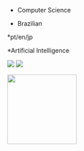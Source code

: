 * Computer Science

* Brazilian

*pt/en/jp

*Artificial Intelligence
 
 <a href="https://www.linkedin.com/in/battistidaniel/" target="_blank"><img src="https://img.shields.io/badge/-LinkedIn-%230077B5?style=for-the-badge&logo=linkedin&logoColor=white" target="_blank"></a>
 [<img src="https://img.shields.io/badge/Codewars-B1361E?style=for-the-badge&logo=Codewars&logoColor=white" />](https://www.codewars.com/users/Deniboyz)

<div>
<a href="https://github.com/Battisti-Daniel">
<img height="160em" src="https://github-readme-stats.vercel.app/api?username=Battisti-Daniel&show_icons=true&theme=dark&include_all_commits=true&count_private=true"/>
</div>
          

          
<!--
**Battisti-Daniel/Battisti-Daniel** is a ✨ _special_ ✨ repository because its `README.md` (this file) appears on your GitHub profile.

Here are some ideas to get you started:

- 🔭 I’m currently working on ...
- 🌱 I’m currently learning ...
- 👯 I’m looking to collaborate on ...
- 🤔 I’m looking for help with ...
- 💬 Ask me about ...
- 📫 How to reach me: ...
- 😄 Pronouns: ...
- ⚡ Fun fact: ...
-->

